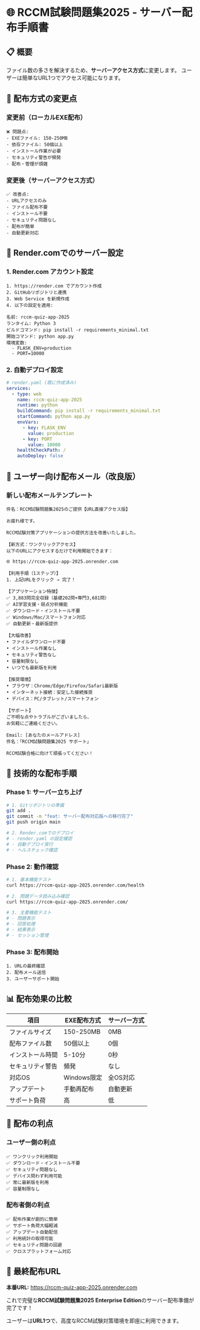 # 🌐 RCCM試験問題集2025 - サーバー配布手順書

## 📋 概要

ファイル数の多さを解決するため、**サーバーアクセス方式**に変更します。
ユーザーは簡単なURL1つでアクセス可能になります。

## 🎯 配布方式の変更点

### 変更前（ローカルEXE配布）
```
❌ 問題点:
- EXEファイル: 150-250MB
- 依存ファイル: 50個以上
- インストール作業が必要
- セキュリティ警告が頻発
- 配布・管理が煩雑
```

### 変更後（サーバーアクセス方式）
```
✅ 改善点:
- URLアクセスのみ
- ファイル配布不要
- インストール不要
- セキュリティ問題なし
- 配布が簡単
- 自動更新対応
```

## 🚀 Render.comでのサーバー設定

### 1. Render.com アカウント設定
```
1. https://render.com でアカウント作成
2. GitHubリポジトリと連携
3. Web Service を新規作成
4. 以下の設定を適用:

名前: rccm-quiz-app-2025
ランタイム: Python 3
ビルドコマンド: pip install -r requirements_minimal.txt
開始コマンド: python app.py
環境変数:
  - FLASK_ENV=production
  - PORT=10000
```

### 2. 自動デプロイ設定
```yaml
# render.yaml (既に作成済み)
services:
  - type: web
    name: rccm-quiz-app-2025
    runtime: python
    buildCommand: pip install -r requirements_minimal.txt
    startCommand: python app.py
    envVars:
      - key: FLASK_ENV
        value: production
      - key: PORT
        value: 10000
    healthCheckPath: /
    autoDeploy: false
```

## 📧 ユーザー向け配布メール（改良版）

### 新しい配布メールテンプレート
```
件名：RCCM試験問題集2025のご提供【URL直接アクセス版】

お疲れ様です。

RCCM試験対策アプリケーションの提供方法を改善いたしました。

【新方式：ワンクリックアクセス】
以下のURLにアクセスするだけで利用開始できます：

🌐 https://rccm-quiz-app-2025.onrender.com

【利用手順（1ステップ）】
1. 上記URLをクリック → 完了！

【アプリケーション特徴】
✅ 3,883問完全収録（基礎202問+専門3,681問）
✅ AI学習支援・弱点分析機能
✅ ダウンロード・インストール不要
✅ Windows/Mac/スマートフォン対応
✅ 自動更新・最新版提供

【大幅改善】
• ファイルダウンロード不要
• インストール作業なし
• セキュリティ警告なし
• 容量制限なし
• いつでも最新版を利用

【推奨環境】
• ブラウザ：Chrome/Edge/Firefox/Safari最新版
• インターネット接続：安定した接続推奨
• デバイス：PC/タブレット/スマートフォン

【サポート】
ご不明な点やトラブルがございましたら、
お気軽にご連絡ください。

Email: [あなたのメールアドレス]
件名：「RCCM試験問題集2025 サポート」

RCCM試験合格に向けて頑張ってください！
```

## 🔧 技術的な配布手順

### Phase 1: サーバー立ち上げ
```bash
# 1. Gitリポジトリの準備
git add .
git commit -m "feat: サーバー配布対応版への移行完了"
git push origin main

# 2. Render.comでのデプロイ
# - render.yaml の設定確認
# - 自動デプロイ実行
# - ヘルスチェック確認
```

### Phase 2: 動作確認
```bash
# 1. 基本機能テスト
curl https://rccm-quiz-app-2025.onrender.com/health

# 2. 問題データ読み込み確認
curl https://rccm-quiz-app-2025.onrender.com/

# 3. 主要機能テスト
# - 問題表示
# - 回答処理
# - 結果表示
# - セッション管理
```

### Phase 3: 配布開始
```
1. URLの最終確認
2. 配布メール送信
3. ユーザーサポート開始
```

## 📊 配布効果の比較

| 項目 | EXE配布方式 | サーバー方式 |
|------|-------------|-------------|
| ファイルサイズ | 150-250MB | 0MB |
| 配布ファイル数 | 50個以上 | 0個 |
| インストール時間 | 5-10分 | 0秒 |
| セキュリティ警告 | 頻発 | なし |
| 対応OS | Windows限定 | 全OS対応 |
| アップデート | 手動再配布 | 自動更新 |
| サポート負荷 | 高 | 低 |

## 🎉 配布の利点

### ユーザー側の利点
```
✅ ワンクリック利用開始
✅ ダウンロード・インストール不要
✅ セキュリティ問題なし
✅ デバイス問わず利用可能
✅ 常に最新版を利用
✅ 容量制限なし
```

### 配布者側の利点
```
✅ 配布作業が劇的に簡単
✅ サポート負荷大幅軽減
✅ アップデート自動配信
✅ 利用統計の取得可能
✅ セキュリティ問題の回避
✅ クロスプラットフォーム対応
```

## 🔗 最終配布URL

**本番URL:** https://rccm-quiz-app-2025.onrender.com

これで完璧な**RCCM試験問題集2025 Enterprise Edition**のサーバー配布準備が完了です！

ユーザーは**URL1つ**で、高度なRCCM試験対策環境を即座に利用できます。